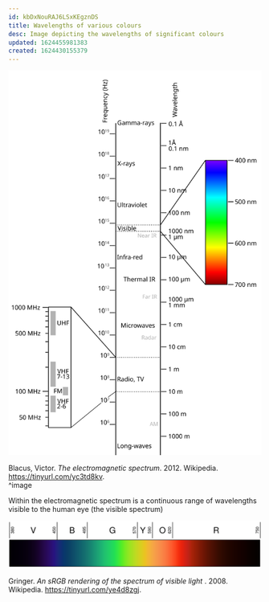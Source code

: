```yaml
---
id: kbDxNouRAJ6LSxKEgznDS
title: Wavelengths of various colours
desc: Image depicting the wavelengths of significant colours
updated: 1624455981383
created: 1624430155379
---
```


![Electromagnetic spectrum](assets/images/color-electromagnetic-spectrum.svg)
<figcaption>
Blacus,  Victor. <i>The electromagnetic spectrum</i>. 2012. Wikipedia. <a href="https://tinyurl.com/yc3td8kv">https://tinyurl.com/yc3td8kv</a>.
</figcaption> ^image

Within the electromagnetic spectrum is a continuous range of wavelengths visible to the human eye (the visible spectrum)

![Visible spectrum](assets/images/color-visible-spectrum.svg)
<figcaption>
Gringer. <i>An sRGB rendering of the spectrum of visible light
</i>. 2008. Wikipedia. <a href="https://tinyurl.com/ye4d8zgj">https://tinyurl.com/ye4d8zgj</a>.
</figcaption>
